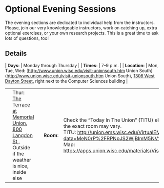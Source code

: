 # Optional Evening Sessions

The evening sections are dedicated to individual help from the instructors.  Please, join our very knowledgeable
instructors, work on catching up, extra optional exercises, or your own research projects.  This is a great time to ask
lots of questions, too!

## Details

| **Days:** | Monday through Thursday | | **Times:** | 7–9 p.m. | | **Location:** | Mon, Tue, Wed: [http://www.union.wisc.edu/visit-unionsouth.htm Union South](http://www.union.wisc.edu/visit-unionsouth.htm Union South), [1308 West Dayton Street](https://maps.google.com/maps?q=Union+South,+1308+West+Dayton+Street,+Madison,+WI&hl=en&sll=43.084993,-89.40642&sspn=0.430775,0.724411&hq=Union+South,+1308+West+Dayton+Street,+Madison,+WI&t=m&z=15), right next to the Computer Sciences building |

|     |                                                                                                                                                                                                                  |     |           |                                                                                                                                                                                                                                                                                                                 |
|-----|------------------------------------------------------------------------------------------------------------------------------------------------------------------------------------------------------------------|-----|-----------|-----------------------------------------------------------------------------------------------------------------------------------------------------------------------------------------------------------------------------------------------------------------------------------------------------------------|
|     | Thur: [The Terrace at Memorial Union](http://www.union.wisc.edu/venue-muterrace.htm), [800 Langdon St,](https://maps.google.com/maps?q=Memorial+Union,+Madison,+WI), Outside if the weather is nice, inside else |     | **Room:** | Check the “Today In The Union” (TITU) electronic displays each day, as the exact room may vary. <br>TITU: <http://union.ems.wisc.edu/VirtualEMS/CustomBrowseEvents.aspx?data=MeN0rP%2FRPNoJS2WjBImM5NV%2B64hv0ZxW> <br>Map: <https://apps.union.wisc.edu/materials/Visit_BuildingMap_US.pdf#Page=4> |
